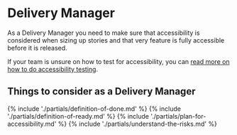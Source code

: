 # Delivery Manager

As a Delivery Manager you need to make sure that accessibility is considered when sizing up stories and that very feature is fully accessible before it is released.

If your team is unsure on how to test for accessibility, you can [read more on how to do accessibility testing](http://localhost:3000/best-practice/how-to-do-accessibility-testing).

<h2>Things to consider <span class="govuk-visually-hidden">as a Delivery Manager</span></h2>

{% include './partials/definition-of-done.md' %}
{% include './partials/definition-of-ready.md' %}
{% include './partials/plan-for-accessibility.md' %}
{% include './partials/understand-the-risks.md' %}
